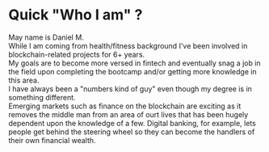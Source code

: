 # Quick "Who I am" ?

May name is Daniel M.  
While I am coming from health/fitness background I've been involved in blockchain-related projects for 6+ years.  
My goals are to become more versed in fintech and eventually snag a job in the field upon completing the bootcamp and/or getting more knowledge in this area.  
I have always been a "numbers kind of guy" even though my degree is in something different.  
Emerging markets such as finance on the blockchain are exciting as it removes the middle man from an area of ourt lives that has been hugely dependent upon the knowledge of a few. Digital banking, for example, lets people get behind the steering wheel so they can become the handlers of their own financial wealth. 

